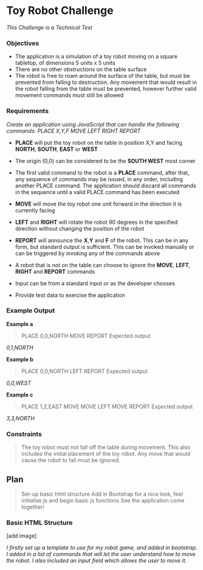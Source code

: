 # __Toy Robot Challenge__
*This Challenge is a Technical Test*

### Objectives
- The application is a simulation of a toy robot moving on a square tabletop, of dimensions 5 units x 5 units
- There are no other obstructions on the table surface
- The robot is free to roam around the surface of the table, but must be prevented from falling to destruction. Any movement that would result in the robot falling from the table must be prevented, however further valid movement commands must still be allowed

### Requirements
*Create an application using JavaScript that can handle the following commands:
PLACE X,Y,F
MOVE
LEFT
RIGHT
REPORT*

-  __PLACE__ will put the toy robot on the table in position X,Y and facing __NORTH__, __SOUTH__, __EAST__ or __WEST__
-  The origin (0,0) can be considered to be the __SOUTH WEST__ most corner
-  The first valid command to the robot is a __PLACE__ command, after that, any sequence of commands may be issued, in any order, including another PLACE command. The application should discard all commands in the sequence until a valid PLACE command has been executed

-  __MOVE__ will move the toy robot one unit forward in the direction it is currently facing
-  __LEFT__ and __RIGHT__ will rotate the robot 90 degrees in the specified direction without changing the position of the robot
-  __REPORT__ will announce the __X__,__Y__ and __F__ of the robot. This can be in any form, but standard output is sufficient. This can be invoked manually or can be triggered by invoking any of the commands above
-  A robot that is not on the table can choose to ignore the __MOVE__, __LEFT__, __RIGHT__ and __REPORT__ commands
-  Input can be from a standard input or as the developer chooses
-  Provide test data to exercise the application

### Example Output
__Example a__

>PLACE 0,0,NORTH
MOVE
REPORT
Expected output

*0,1,NORTH*

__Example b__

>PLACE 0,0,NORTH
LEFT
REPORT
Expected output

*0,0,WEST*

__Example c__

>PLACE 1,2,EAST
MOVE
MOVE
LEFT
MOVE
REPORT
Expected output

*3,3,NORTH*

### Constraints
>The toy robot must not fall off the table during movement. This also includes the initial placement of the toy robot.
Any move that would cause the robot to fall must be ignored.


## Plan
> Set-up basic html structure
> Add in Bootstrap for a nice look, feel
> initialise js and begin basic js functions
> See the application come together!

### Basic HTML Structure

[add image]

*I firstly set up a template to use for my robot game, and added in bootstrap. I added in a list of commands that will let the user understand how to move the robot. I also included an input field which allows the user to move it.*
